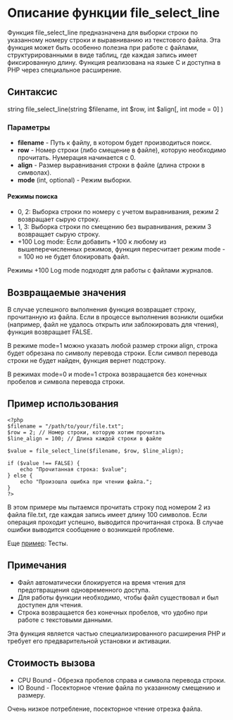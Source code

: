# Описание функции file_select_line

Функция file_select_line предназначена для выборки строки по указанному номеру строки и выравниванию из текстового файла. Эта функция может быть особенно полезна при работе с файлами, структурированными в виде таблиц, где каждая запись имеет фиксированную длину. Функция реализована на языке C и доступна в PHP через специальное расширение.



## Синтаксис

string file_select_line(string $filename, int $row, int $align[, int mode = 0] )


### Параметры

- **filename** - Путь к файлу, в котором будет производиться поиск.
- **row** - Номер строки (либо смещение в файле), которую необходимо прочитать. Нумерация начинается с 0.
- **align** - Размер выравнивания строки в файле (длина строки в символах).
- **mode** (int, optional) - Режим выборки.


#### Режимы поиска
- 0, 2: Выборка строки по номеру с учетом выравнивания, режим 2 возвращает сырую строку.
- 1, 3: Выборка строки по смещению без выравнивания, режим 3 возвращает сырую строку.
- +100 Log mode: Если добавить +100 к любому из вышеперечисленных режимов, функция пересчитает режим mode -= 100 но не будет блокировать файл.

Режимы +100 Log mode подходят для работы с файлами журналов.

## Возвращаемые значения

В случае успешного выполнения функция возвращает строку, прочитанную из файла. Если в процессе выполнения возникли ошибки (например, файл не удалось открыть или заблокировать для чтения), функция возвращает FALSE.

В режиме mode=1 можно указать любой размер строки align, строка будет обрезана по символу перевода строки. Если символ перевода строки не будет найден, функция вернет подстроку.

В режимах mode=0 и mode=1 строка возвращается без конечных пробелов и символа перевода строки.


## Пример использования
```
<?php
$filename = "/path/to/your/file.txt";
$row = 2; // Номер строки, которую хотим прочитать
$line_align = 100; // Длина каждой строки в файле

$value = file_select_line($filename, $row, $line_align);

if ($value !== FALSE) {
    echo "Прочитанная строка: $value";
} else {
    echo "Произошла ошибка при чтении файла.";
}
?>
```

В этом примере мы пытаемся прочитать строку под номером 2 из файла file.txt, где каждая запись имеет длину 100 символов. Если операция проходит успешно, выводится прочитанная строка. В случае ошибки выводится сообщение о возникшей проблеме.

Еще [пример](/test/readme.md): Тесты.

## Примечания

- Файл автоматически блокируется на время чтения для предотвращения одновременного доступа.
- Для работы функции необходимо, чтобы файл существовал и был доступен для чтения.
- Строка возвращается без конечных пробелов, что удобно при работе с текстовыми данными.

Эта функция является частью специализированного расширения PHP и требует его предварительной установки и активации.


## Стоимость вызова

- CPU Bound - Обрезка пробелов справа и символа перевода строки.
- IO Bound - Посекторное чтение файла по указанному смещению и размеру.

Очень низкое потребление, посекторное чтение отрезка файла.
